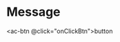 # Message

<ac-btn @click="onClickBtn">button</ac-btn>

<script>
export default {
  methods: {
    onClickBtn() {
      this.$message()
    }
  }
}
</script>